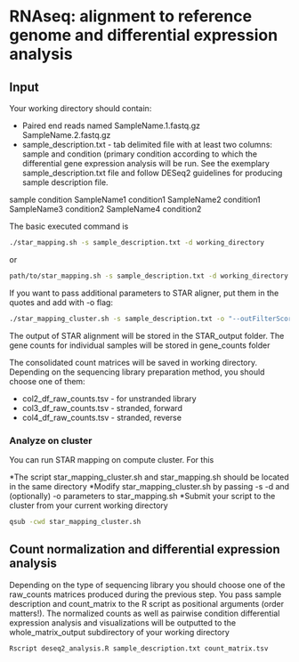 # RNAseq: alignment to reference genome and differential expression analysis

## Input 
Your working directory should contain:
* Paired end reads named SampleName.1.fastq.gz SampleName.2.fastq.gz
* sample_description.txt - tab delimited file with at least two columns: sample and condition (primary condition according to which the differential gene expression analysis will be run. See the exemplary sample_description.txt file and follow DESeq2 guidelines for producing sample description file.

sample	condition
SampleName1	condition1
SampleName2	condition1
SampleName3	condition2
SampleName4	condition2

The basic executed command is 

```bash
./star_mapping.sh -s sample_description.txt -d working_directory
```
or
 ```bash
path/to/star_mapping.sh -s sample_description.txt -d working_directory
 ```

If you want to pass additional parameters to STAR aligner, put them in the quotes and add with -o flag:

``` bash
./star_mapping_cluster.sh -s sample_description.txt -o "--outFilterScoreMinOverLread 0.3" 
```

The output of STAR alignment will be stored in the STAR_output folder.
The gene counts for individual samples will be stored in gene_counts folder

The consolidated count matrices will be saved in working directory. Depending on the sequencing library preparation method, you should choose one of them:
* col2_df_raw_counts.tsv - for unstranded library
* col3_df_raw_counts.tsv - stranded, forward
* col4_df_raw_counts.tsv - stranded, reverse

### Analyze on cluster
You can run STAR mapping on compute cluster. For this

*The script star_mapping_cluster.sh and star_mapping.sh should be located in the same directory
*Modify star_mapping_cluster.sh by passing -s -d and (optionally) -o parameters to star_mapping.sh
*Submit your script to the cluster from your current working directory

``` bash
qsub -cwd star_mapping_cluster.sh
```

## Count normalization and differential expression analysis

Depending on the type of sequencing library you should choose one of the raw_counts matrices produced during the previous step. You pass sample description and count_matrix to the R script as positional arguments (order matters!). The normalized counts as well as pairwise condition differential expression analysis and visualizations will be outputted to the whole_matrix_output subdirectory of your working directory

``` bash
Rscript deseq2_analysis.R sample_description.txt count_matrix.tsv
```
